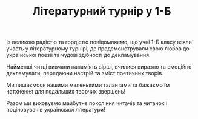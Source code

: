 ﻿---
title: Літературний турнір у 1-Б
---

Із великою радістю та гордістю повідомляємо, що учні 1-Б класу взяли участь у літературному турнірі, де продемонстрували свою любов до української поезії та чудові здібності до декламування.  

Найменші читці вивчали напам’ять вірші,  вчилися виразно та емоційно декламувати,  передаючи настрій та зміст поетичних творів.

Ми пишаємося нашими маленькими талантами та бажаємо їм натхнення для подальших творчих звершень! 

Разом ми виховуємо майбутнє покоління читачів та читачок і поціновувачів української літератури!

<slideshow />

<youtube id="g4EuRZGMpws" />
<youtube id="Uz3CTB47Xg8" />
<youtube id="ctduYMnHR0g" />
<youtube id="AJ6RI3g6G30" />
<youtube id="-CANS5BRBeA" />
